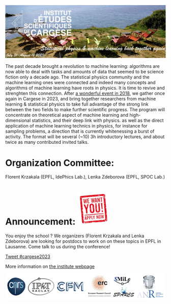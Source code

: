 ![program](cargese2023.jpg)

The past decade brought a revolution to machine learning: algorithms are now able to deal with tasks and amounts of data that seemed to be science fiction only a decade ago. The statistical physics community and the machine learning ones were connected and indeed many concepts and algorithms of machine learning have roots in physics. It is time to revive and strenghten this connection. After [a wonderful event in 2018](https://krzakala.github.io/cargese.io/), we gather once again in Cargese in 2023, and bring together researchers from machine learning & statistical physics to take full advantage of the strong link between the two fields to make further scientific progress.  The program will concentrate on theoretical aspect of machine learning and high-dimensional statistics, and their deep link with physics. as well as the direct application of machine learning technics in physics, for instance for sampling problems, a direction that is currently whitenessing a burst of activity. The format will be several (~10) 3h introductory lectures, and about twice as many contributed invited talks.


# Organization Committee:
Florent Krzakala (EPFL, IdePhics Lab.), Lenka Zdeborova (EPFL, SPOC Lab.)

#  Announcement: <img src="wewant.jpg" alt="drawing" width="100"/>
You enjoy the school ? We organizers (Florent Krzakala and Lenka Zdeborova) are looking for postdocs to work on on these topics in EPFL in Lausanne. Come talk to us during the conference!

          
<a href="https://twitter.com/intent/tweet?button_hashtag=cargese2023&ref_src=twsrc%5Etfw" class="twitter-hashtag-button" data-show-count="false">Tweet #cargese2023</a><script async src="https://platform.twitter.com/widgets.js" charset="utf-8"></script>

More information on [the institute webpage](http://www.iesc.univ-corse.fr/index.php?id=1&L=1)

![logo](logo.jpg)

